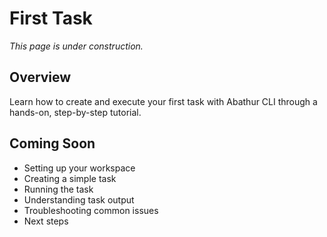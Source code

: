 # First Task

*This page is under construction.*

<!-- TODO: Add step-by-step tutorial for creating first task -->

## Overview

Learn how to create and execute your first task with Abathur CLI through a hands-on, step-by-step tutorial.

## Coming Soon

- Setting up your workspace
- Creating a simple task
- Running the task
- Understanding task output
- Troubleshooting common issues
- Next steps
